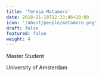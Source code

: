 ```yaml
---
title: 'Teresa Matamoro'
date: 2018-11-18T12:33:46+10:00
icon: '/about/people/matamoro.png'
draft: false
featured: false
weight: 4
---
```

                    
Master Student 

University of Amsterdam
